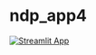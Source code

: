 # ndp_app4

[![Streamlit App](https://static.streamlit.io/badges/streamlit_badge_black_white.svg)](https://teemuja-ndp-app4-app-adnu7t.streamlitapp.com)